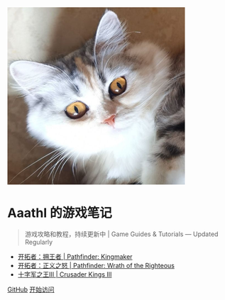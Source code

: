 <img src="images/portrait.jpg" width="400">

# Aaathl 的游戏笔记

> 游戏攻略和教程，持续更新中 | Game Guides & Tutorials — Updated Regularly

* [开拓者：拥王者 | Pathfinder: Kingmaker](Kingmaker/)
* [开拓者：正义之怒 | Pathfinder: Wrath of the Righteous](Wotr/)
* [十字军之王III | Crusader Kings III](CK3/)

[GitHub](https://github.com/ZJUZBW)
[开始访问](guide)